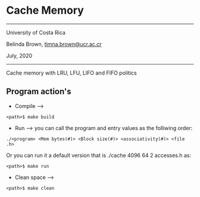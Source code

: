 # Cache Memory
----------

University of Costa Rica

Belinda Brown, timna.brown@ucr.ac.cr

July, 2020

----------

Cache memory with LRU, LFU, LIFO and FIFO politics

## Program action's

* Compile -->
~~~
<path>$ make build
~~~

* Run --> you can call the program and entry values as the folliwing order:
~~~~
./<program> <Mem bytes(#)> <Block size(#)> <associativity(#)> <file .h>  
~~~~
Or you can run it a default version that is ./cache 4096 64 2 accesses.h as:
~~~
<path>$ make run
~~~

* Clean space -->
~~~
<path>$ make clean
~~~


